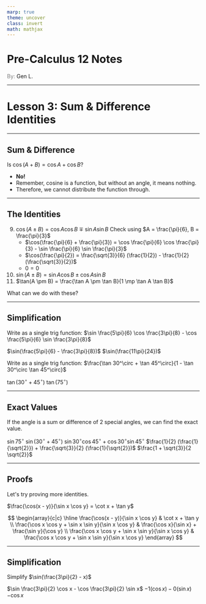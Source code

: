 ```yaml
---
marp: true
theme: uncover
class: invert
math: mathjax
---
```


# <!--fit--> Pre-Calculus 12 Notes
<span style="color:grey">By:</span> Gen L.

<!--_footer: In partnership with Hyperion University, 2024-->

---

<!--paginate: true-->

# Lesson 3: Sum & Difference Identities

---

## Sum & Difference

Is $\cos(A + B) = \cos A + \cos B$? 
* **No!**
* Remember, cosine is a function, but without an angle, it means nothing. 
* Therefore, we cannot distribute the function through.

---

## The Identities

9. $\cos(A \pm B) = \cos A \cos B \mp \sin A \sin B$
Check using $A = \frac{\pi}{6}, B = \frac{\pi}{3}$
    * $\cos(\frac{\pi}{6} + \frac{\pi}{3}) = \cos \frac{\pi}{6} \cos \frac{\pi}{3} - \sin \frac{\pi}{6} \sin \frac{\pi}{3}$
    * $\cos(\frac{\pi}{2}) = \frac{\sqrt{3}}{6} (\frac{1}{2}) - \frac{1}{2} (\frac{\sqrt{3}}{2})$
    * $0 = 0$
10. $\sin(A \pm B) = \sin A \cos B \pm \cos A \sin B$
11. $\tan(A \pm B) = \frac{\tan A \pm \tan B}{1 \mp \tan A \tan B}$

What can we do with these?

---

## Simplification

Write as a single trig function: $\sin \frac{5\pi}{6} \cos \frac{3\pi}{8} - \cos \frac{5\pi}{6} \sin \frac{3\pi}{8}$

$\sin(\frac{5\pi}{6} - \frac{3\pi}{8})$
$\sin(\frac{11\pi}{24})$

Write as a single trig function: $\frac{\tan 30^\circ + \tan 45^\circ}{1 - \tan 30^\circ \tan 45^\circ}$

$\tan(30^\circ + 45^\circ)$
$\tan(75^\circ)$

---

## Exact Values

If the angle is a sum or difference of 2 special angles, we can find the exact value.

$\sin 75^\circ$
$\sin(30^\circ + 45^\circ)$
$\sin 30^\circ \cos 45^\circ + \cos 30^\circ \sin 45^\circ$
$\frac{1}{2} (\frac{1}{\sqrt{2}}) + \frac{\sqrt{3}}{2} (\frac{1}{\sqrt{2}})$
$\frac{1 + \sqrt{3}}{2 \sqrt{2}}$

---

## Proofs

Let's try proving more identities.

$\frac{\cos(x - y)}{\sin x \cos y} = \cot x + \tan y$

$$
    \begin{array}{c|c}
        \hline
        \frac{\cos(x - y)}{\sin x \cos y} & \cot x + \tan y \\
        \frac{\cos x \cos y + \sin x \sin y}{\sin x \cos y} & \frac{\cos x}{\sin x} + \frac{\sin y}{\cos y} \\
        \frac{\cos x \cos y + \sin x \sin y}{\sin x \cos y} & \frac{\cos x \cos y + \sin x \sin y}{\sin x \cos y}
    \end{array}
$$

---

## Simplification

Simplify $\sin(\frac{3\pi}{2} - x)$

$\sin \frac{3\pi}{2} \cos x - \cos \frac{3\pi}{2} \sin x$
$-1 (\cos x) - 0 (\sin x)$
$-\cos x$
